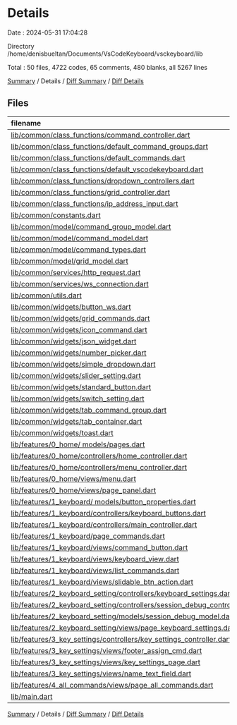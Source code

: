 # Details

Date : 2024-05-31 17:04:28

Directory /home/denisbueltan/Documents/VsCodeKeyboard/vsckeyboard/lib

Total : 50 files,  4722 codes, 65 comments, 480 blanks, all 5267 lines

[Summary](results.md) / Details / [Diff Summary](diff.md) / [Diff Details](diff-details.md)

## Files
| filename | language | code | comment | blank | total |
| :--- | :--- | ---: | ---: | ---: | ---: |
| [lib/common/class_functions/command_controller.dart](/lib/common/class_functions/command_controller.dart) | Dart | 134 | 0 | 17 | 151 |
| [lib/common/class_functions/default_command_groups.dart](/lib/common/class_functions/default_command_groups.dart) | Dart | 38 | 0 | 4 | 42 |
| [lib/common/class_functions/default_commands.dart](/lib/common/class_functions/default_commands.dart) | Dart | 93 | 0 | 10 | 103 |
| [lib/common/class_functions/default_vscodekeyboard.dart](/lib/common/class_functions/default_vscodekeyboard.dart) | Dart | 116 | 0 | 4 | 120 |
| [lib/common/class_functions/dropdown_controllers.dart](/lib/common/class_functions/dropdown_controllers.dart) | Dart | 53 | 0 | 11 | 64 |
| [lib/common/class_functions/grid_controller.dart](/lib/common/class_functions/grid_controller.dart) | Dart | 279 | 7 | 34 | 320 |
| [lib/common/class_functions/ip_address_input.dart](/lib/common/class_functions/ip_address_input.dart) | Dart | 82 | 0 | 17 | 99 |
| [lib/common/constants.dart](/lib/common/constants.dart) | Dart | 3 | 0 | 2 | 5 |
| [lib/common/model/command_group_model.dart](/lib/common/model/command_group_model.dart) | Dart | 74 | 0 | 9 | 83 |
| [lib/common/model/command_model.dart](/lib/common/model/command_model.dart) | Dart | 127 | 0 | 22 | 149 |
| [lib/common/model/command_types.dart](/lib/common/model/command_types.dart) | Dart | 169 | 0 | 11 | 180 |
| [lib/common/model/grid_model.dart](/lib/common/model/grid_model.dart) | Dart | 16 | 0 | 2 | 18 |
| [lib/common/services/http_request.dart](/lib/common/services/http_request.dart) | Dart | 33 | 0 | 3 | 36 |
| [lib/common/services/ws_connection.dart](/lib/common/services/ws_connection.dart) | Dart | 90 | 3 | 11 | 104 |
| [lib/common/utils.dart](/lib/common/utils.dart) | Dart | 0 | 0 | 1 | 1 |
| [lib/common/widgets/button_ws.dart](/lib/common/widgets/button_ws.dart) | Dart | 85 | 0 | 4 | 89 |
| [lib/common/widgets/grid_commands.dart](/lib/common/widgets/grid_commands.dart) | Dart | 77 | 1 | 6 | 84 |
| [lib/common/widgets/icon_command.dart](/lib/common/widgets/icon_command.dart) | Dart | 29 | 0 | 4 | 33 |
| [lib/common/widgets/json_widget.dart](/lib/common/widgets/json_widget.dart) | Dart | 60 | 0 | 5 | 65 |
| [lib/common/widgets/number_picker.dart](/lib/common/widgets/number_picker.dart) | Dart | 62 | 0 | 7 | 69 |
| [lib/common/widgets/simple_dropdown.dart](/lib/common/widgets/simple_dropdown.dart) | Dart | 76 | 0 | 10 | 86 |
| [lib/common/widgets/slider_setting.dart](/lib/common/widgets/slider_setting.dart) | Dart | 62 | 16 | 11 | 89 |
| [lib/common/widgets/standard_button.dart](/lib/common/widgets/standard_button.dart) | Dart | 51 | 0 | 4 | 55 |
| [lib/common/widgets/switch_setting.dart](/lib/common/widgets/switch_setting.dart) | Dart | 74 | 1 | 7 | 82 |
| [lib/common/widgets/tab_command_group.dart](/lib/common/widgets/tab_command_group.dart) | Dart | 48 | 0 | 4 | 52 |
| [lib/common/widgets/tab_container.dart](/lib/common/widgets/tab_container.dart) | Dart | 180 | 0 | 11 | 191 |
| [lib/common/widgets/toast.dart](/lib/common/widgets/toast.dart) | Dart | 46 | 0 | 3 | 49 |
| [lib/features/0_home/ models/pages.dart](/lib/features/0_home/%20models/pages.dart) | Dart | 23 | 0 | 7 | 30 |
| [lib/features/0_home/controllers/home_controller.dart](/lib/features/0_home/controllers/home_controller.dart) | Dart | 25 | 0 | 6 | 31 |
| [lib/features/0_home/controllers/menu_controller.dart](/lib/features/0_home/controllers/menu_controller.dart) | Dart | 24 | 0 | 10 | 34 |
| [lib/features/0_home/views/menu.dart](/lib/features/0_home/views/menu.dart) | Dart | 253 | 3 | 9 | 265 |
| [lib/features/0_home/views/page_panel.dart](/lib/features/0_home/views/page_panel.dart) | Dart | 53 | 0 | 5 | 58 |
| [lib/features/1_keyboard/ models/button_properties.dart](/lib/features/1_keyboard/%20models/button_properties.dart) | Dart | 125 | 1 | 14 | 140 |
| [lib/features/1_keyboard/controllers/keyboard_buttons.dart](/lib/features/1_keyboard/controllers/keyboard_buttons.dart) | Dart | 18 | 0 | 8 | 26 |
| [lib/features/1_keyboard/controllers/main_controller.dart](/lib/features/1_keyboard/controllers/main_controller.dart) | Dart | 108 | 0 | 16 | 124 |
| [lib/features/1_keyboard/page_commands.dart](/lib/features/1_keyboard/page_commands.dart) | Dart | 47 | 0 | 8 | 55 |
| [lib/features/1_keyboard/views/command_button.dart](/lib/features/1_keyboard/views/command_button.dart) | Dart | 259 | 0 | 21 | 280 |
| [lib/features/1_keyboard/views/keyboard_view.dart](/lib/features/1_keyboard/views/keyboard_view.dart) | Dart | 131 | 1 | 10 | 142 |
| [lib/features/1_keyboard/views/list_commands.dart](/lib/features/1_keyboard/views/list_commands.dart) | Dart | 59 | 0 | 7 | 66 |
| [lib/features/1_keyboard/views/slidable_btn_action.dart](/lib/features/1_keyboard/views/slidable_btn_action.dart) | Dart | 122 | 0 | 8 | 130 |
| [lib/features/2_keyboard_setting/controllers/keyboard_settings.dart](/lib/features/2_keyboard_setting/controllers/keyboard_settings.dart) | Dart | 200 | 7 | 35 | 242 |
| [lib/features/2_keyboard_setting/controllers/session_debug_controller.dart](/lib/features/2_keyboard_setting/controllers/session_debug_controller.dart) | Dart | 49 | 1 | 12 | 62 |
| [lib/features/2_keyboard_setting/models/session_debug_model.dart](/lib/features/2_keyboard_setting/models/session_debug_model.dart) | Dart | 37 | 0 | 6 | 43 |
| [lib/features/2_keyboard_setting/views/page_keyboard_settings.dart](/lib/features/2_keyboard_setting/views/page_keyboard_settings.dart) | Dart | 216 | 13 | 10 | 239 |
| [lib/features/3_key_settings/controllers/key_settings_controller.dart](/lib/features/3_key_settings/controllers/key_settings_controller.dart) | Dart | 180 | 9 | 26 | 215 |
| [lib/features/3_key_settings/views/footer_assign_cmd.dart](/lib/features/3_key_settings/views/footer_assign_cmd.dart) | Dart | 54 | 0 | 3 | 57 |
| [lib/features/3_key_settings/views/key_settings_page.dart](/lib/features/3_key_settings/views/key_settings_page.dart) | Dart | 217 | 0 | 6 | 223 |
| [lib/features/3_key_settings/views/name_text_field.dart](/lib/features/3_key_settings/views/name_text_field.dart) | Dart | 89 | 0 | 4 | 93 |
| [lib/features/4_all_commands/views/page_all_commands.dart](/lib/features/4_all_commands/views/page_all_commands.dart) | Dart | 132 | 0 | 3 | 135 |
| [lib/main.dart](/lib/main.dart) | Dart | 144 | 2 | 12 | 158 |

[Summary](results.md) / Details / [Diff Summary](diff.md) / [Diff Details](diff-details.md)